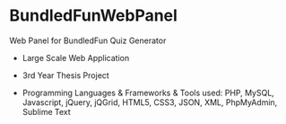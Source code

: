 # BundledFunWebPanel
Web Panel for BundledFun Quiz Generator

- Large Scale Web Application 

- 3rd Year Thesis Project

- Programming Languages & Frameworks & Tools used: 
PHP, MySQL, Javascript, jQuery, jQGrid, HTML5, CSS3, JSON, XML, PhpMyAdmin, Sublime Text
